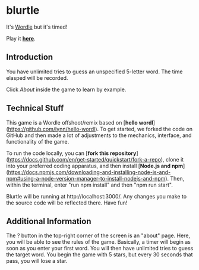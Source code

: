 # blurtle

It's [Wordle](https://www.powerlanguage.co.uk/wordle/) but it's timed!

Play it [**here**](https://grantbw4.github.io/blurtle ).

## Introduction

You have unlimited tries to guess an unspecified 5-letter word. The time elasped will be recorded. 

Click _About_ inside the game to learn by example.

## Technical Stuff

This game is a Wordle offshoot/remix based on [**hello wordl**] (https://github.com/lynn/hello-wordl). To get started, we forked the code on GitHub and then made a lot of adjustments to the mechanics, interface, and functionality of the game.

To run the code locally, you can [**fork this repository**] (https://docs.github.com/en/get-started/quickstart/fork-a-repo), clone it into your preferred coding apparatus, and then install [**Node.js and npm**] (https://docs.npmjs.com/downloading-and-installing-node-js-and-npm#using-a-node-version-manager-to-install-nodejs-and-npm). Then, within the terminal, enter "run npm install" and then "npm run start". 

Blurtle will be running at http://localhost:3000/. Any changes you make to the source code will be reflected there. Have fun!

## Additional Information 

The ? button in the top-right corner of the screen is an "about" page. Here, you will be able to see the rules of the game. Basically, a timer will begin as soon as you enter your first word. You will then have unlimited tries to guess the target word. You begin the game with 5 stars, but every 30 seconds that pass, you will lose a star. 